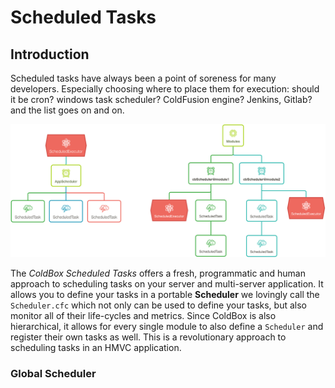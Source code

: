 # Scheduled Tasks

## Introduction

Scheduled tasks have always been a point of soreness for many developers.  Especially choosing where to place them for execution: should it be cron? windows task scheduler? ColdFusion engine? Jenkins, Gitlab? and the list goes on and on.

![ColdBox Scheduled Tasks](../.gitbook/assets/coldboxscheduler.png)

The _ColdBox Scheduled Tasks_ offers a fresh, programmatic and human approach to scheduling tasks on your server and multi-server application.  It allows you to define your tasks in a portable **Scheduler** we lovingly call the `Scheduler.cfc` which not only can be used to define your tasks, but also monitor all of their life-cycles and metrics.  Since ColdBox is also hierarchical, it allows for every single module to also define a `Scheduler` and register their own tasks as well.  This is a revolutionary approach to scheduling tasks in an HMVC application.

### Global Scheduler  

